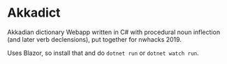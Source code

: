 # Akkadict
Akkadian dictionary Webapp written in C# with procedural noun inflection (and later verb declensions), put together for nwhacks 2019.

Uses Blazor, so install that and do `dotnet run` or `dotnet watch run`.
